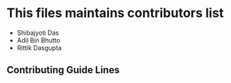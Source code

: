 # This files maintains contributors list
- Shibajyoti Das
- Adil Bin Bhutto
- Rittik Dasgupta

## Contributing Guide Lines
